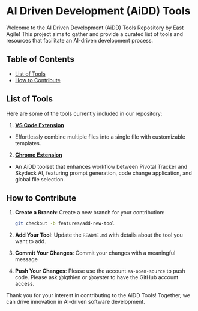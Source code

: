 # AI Driven Development (AiDD) Tools
Welcome to the AI Driven Development (AiDD) Tools Repository by East Agile! This project aims to gather and provide a curated list of tools and resources that facilitate an AI-driven development process.

## Table of Contents
- [List of Tools](#list-of-tools)
- [How to Contribute](#how-to-contribute)

## List of Tools

Here are some of the tools currently included in our repository:

1. [**VS Code Extension**](/vscode-prompt-generator/)
- Effortlessly combine multiple files into a single file with customizable templates.
2. [**Chrome Extension**](/chrome-extension/)
- An AiDD toolset that enhances workflow between Pivotal Tracker and Skydeck AI, featuring prompt generation, code change application, and global file selection.

## How to Contribute

1. **Create a Branch**: Create a new branch for your contribution:
   ```bash
   git checkout -b features/add-new-tool
   ```

4. **Add Your Tool**: Update the `README.md` with details about the tool you want to add.

5. **Commit Your Changes**: Commit your changes with a meaningful message
   

6. **Push Your Changes**: Please use the account `ea-open-source` to push code. Please ask 
@lqthien or @oyster to have the GitHub account access.


Thank you for your interest in contributing to the AiDD Tools! Together, we can drive innovation in AI-driven software development.
